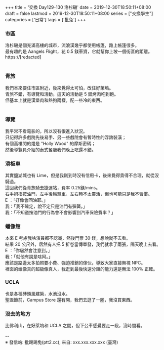 +++
title = '交換 Day129-130 洛杉磯'
date = 2019-12-30T18:50:11+08:00
draft = false
lastmod = 2019-12-30T18:50:11+08:00
series = ["交換學生"]
categories = ['日常']
tags = ['批兔']
+++
### 市區 
洛杉磯是個充滿高樓的城市，流浪漢幾乎都使用帳篷，路上帳篷很多。<br>
最有趣的是 Aangels Flight，花 0.5 鎂車資，它就幫你上坡一個街區的距離。<br>
https://[redacted]<br>
<br>
### 青旅 
我們本來要住市區附近，後來覺得太可怕，改住好萊塢。<br>
青旅不錯，有導覽和活動。這天的活動是 5 鎂烤肉吃到飽。<br>
但基本上就是漢堡肉和熱狗兩樣，配一些冷的東西。<br>
<br>
### 導覽 
我平常不看電影的，所以沒有很進入狀況。<br>
只記得許多戲院先後易手、另一些戲院會有暫時性的浮誇裝潢；<br>
有個高樓閃的燈是 "Holly Wood" 的摩斯密碼；<br>
然後導覽員介紹的泰式餐廳我們晚上吃還不錯。<br>

### 滑板車 
其實鹽湖城也有 Lime，但是我剛到時沒有信用卡，後來覺得貴得不合理，就從沒騎過。<br>
這回我們從青旅騎去捷運站，費率 0.25鎂/mins。<br>
右手拇指按油門，左手後輪煞車，左右轉不太靈活，但也可能只是我不習慣。<br>
E ：「好像會回油耶。」<br>
我：「我不確定，說不定只是油門有彈簧。」<br>
我：「不知道按油門的行為會不會影響到汽車保險費率？」<br>

### 蠟像館 
本來 E 考慮我啥演員都不認識，然後門票 30 鎂，想說就不去看。<br>
結果 20 公尺外，居然有人把 5 折卷當傳單發，我們就拿了兩張，隔天晚上去看。<br>
E ：「你居然會注意到。」<br>
我：「就他有說是啥阿。」<br>
應該是路邊太多拍照要小費、強迫推銷的傢伙，導致大家直接無視 NPC。<br>
裡面的蠟像真的超級像真人，我逛到最後快速分類的能力還是無法 100% 正確。<br>

### UCLA 
也是各種磚頭風建築，水池沒水。<br>
聖誕節前，Campus Store 還有開，我們去逛了一圈，我沒買東西。<br>

### 沒去的地方 
比佛利山，在好萊塢和 UCLA 之間，但下公車感覺要走一段，沒時間看。<br>
<br>
--<br>
※ 發信站: 批踢踢兔(ptt2.cc), 來自: xxx.xxx.xxx.xxx (臺灣)<br>
